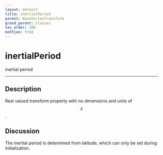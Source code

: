 ```yaml
---
layout: default
title: inertialPeriod
parent: WaveVortexTransform
grand_parent: Classes
nav_order: 100
mathjax: true
---
```


#  inertialPeriod

inertial period


---

## Description
Real valued transform property with no dimensions and units of $$s$$.

## Discussion

The inertial period is determined from latitude, which can only be set during initialization.

